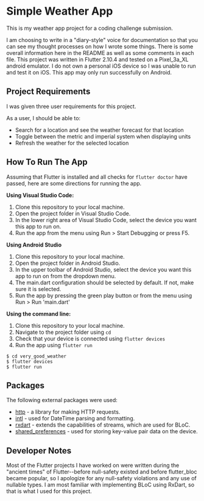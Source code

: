 # Simple Weather App

This is my weather app project for a coding challenge submission.

I am choosing to write in a "diary-style" voice for documentation so that you can see my thought processes on how I wrote some things. There is some overall information here in the README as well as some comments in each file. This project was written in Flutter 2.10.4 and tested on a Pixel_3a_XL android emulator. I do not own a personal iOS device so I was unable to run and test it on iOS. This app may only run successfully on Android.

## Project Requirements
I was given three user requirements for this project. 

As a user, I should be able to:
- Search for a location and see the weather forecast for that location
- Toggle between the metric and imperial system when displaying units
- Refresh the weather for the selected location

## How To Run The App
Assuming that Flutter is installed and all checks for `flutter doctor` have passed, here are some directions for running the app.

**Using Visual Studio Code:**
1. Clone this repository to your local machine.
2. Open the project folder in Visual Studio Code.
3. In the lower right area of Visual Studio Code, select the device you want this app to run on.
4. Run the app from the menu using Run > Start Debugging or press F5.

**Using Android Studio**
1. Clone this repository to your local machine.
2. Open the project folder in Android Studio.
3. In the upper toolbar of Android Studio, select the device you want this app to run on from the dropdown menu.
4. The main.dart configuration should be selected by default. If not, make sure it is selected.
5. Run the app by pressing the green play button or from the menu using Run > Run 'main.dart'

**Using the command line:**
1. Clone this repository to your local machine.
2. Navigate to the project folder using `cd`
3. Check that your device is connected using `flutter devices`
4. Run the app using `flutter run`
```
$ cd very_good_weather
$ flutter devices
$ flutter run
```

## Packages
The following external packages were used:
- [http](https://pub.dev/packages/http) - a library for making HTTP requests.
- [intl](https://pub.dev/packages/intl) - used for DateTime parsing and formatting.
- [rxdart](https://pub.dev/packages/rxdart) - extends the capabilities of streams, which are used for BLoC.
- [shared_preferences](https://pub.dev/packages/shared_preferences) - used for storing key-value pair data on the device.

## Developer Notes
Most of the Flutter projects I have worked on were written during the "ancient times" of Flutter--before null-safety existed and before flutter_bloc became popular, so I apologize for any null-safety violations and any use of nullable types. I am most familiar with implementing BLoC using RxDart, so that is what I used for this project.
